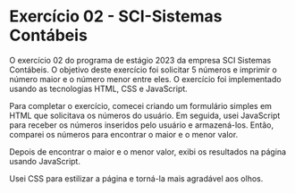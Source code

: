 # Exercício 02 - SCI-Sistemas Contábeis

O exercício 02 do programa de estágio 2023 da empresa SCI Sistemas Contábeis. O objetivo deste exercício foi solicitar 5 números e imprimir o número maior e o 
número menor entre eles. O exercício foi implementado usando as tecnologias HTML, CSS e JavaScript.

Para completar o exercício, comecei criando um formulário simples em HTML que solicitava os números do usuário. Em seguida, usei JavaScript para receber os números 
inseridos pelo usuário e armazená-los. Então, comparei os números para encontrar o maior e o menor valor.

Depois de encontrar o maior e o menor valor, exibi os resultados na página usando JavaScript. 

Usei CSS para estilizar a página e torná-la mais agradável aos olhos.

